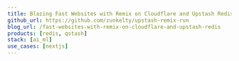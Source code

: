 ```yaml
---
title: Blazing Fast Websites with Remix on Cloudflare and Upstash Redis
github_url: https://github.com/zunkelty/upstash-remix-run
blog_url: /fast-websites-with-remix-on-cloudflare-and-upstash-redis
products: [redis, qstash]
stack: [ai_ml]
use_cases: [nextjs]
---
```

